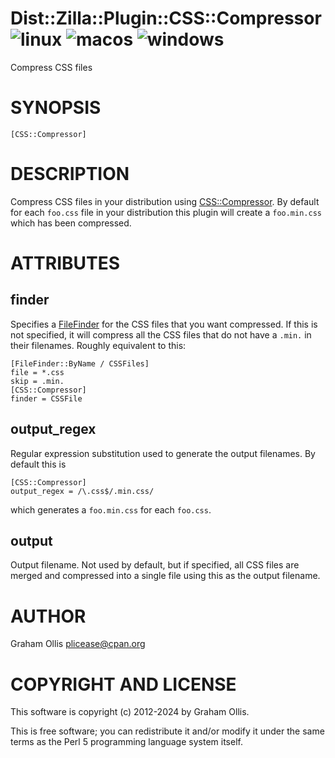 # Dist::Zilla::Plugin::CSS::Compressor ![linux](https://github.com/uperl/Dist-Zilla-Plugin-CSS-Compressor/workflows/linux/badge.svg) ![macos](https://github.com/uperl/Dist-Zilla-Plugin-CSS-Compressor/workflows/macos/badge.svg) ![windows](https://github.com/uperl/Dist-Zilla-Plugin-CSS-Compressor/workflows/windows/badge.svg)

Compress CSS files

# SYNOPSIS

```
[CSS::Compressor]
```

# DESCRIPTION

Compress CSS files in your distribution using [CSS::Compressor](https://metacpan.org/pod/CSS::Compressor).  By default for
each `foo.css` file in your distribution this plugin will create a `foo.min.css`
which has been compressed.

# ATTRIBUTES

## finder

Specifies a [FileFinder](https://metacpan.org/pod/Dist::Zilla::Role::FileFinder) for the CSS files that
you want compressed.  If this is not specified, it will compress all the CSS
files that do not have a `.min.` in their filenames.  Roughly equivalent to
this:

```
[FileFinder::ByName / CSSFiles]
file = *.css
skip = .min.
[CSS::Compressor]
finder = CSSFile
```

## output\_regex

Regular expression substitution used to generate the output filenames.  By default
this is

```
[CSS::Compressor]
output_regex = /\.css$/.min.css/
```

which generates a `foo.min.css` for each `foo.css`.

## output

Output filename.  Not used by default, but if specified, all CSS files are merged and
compressed into a single file using this as the output filename.

# AUTHOR

Graham Ollis <plicease@cpan.org>

# COPYRIGHT AND LICENSE

This software is copyright (c) 2012-2024 by Graham Ollis.

This is free software; you can redistribute it and/or modify it under
the same terms as the Perl 5 programming language system itself.
